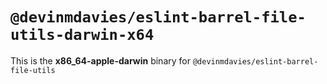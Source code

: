 # `@devinmdavies/eslint-barrel-file-utils-darwin-x64`

This is the **x86_64-apple-darwin** binary for `@devinmdavies/eslint-barrel-file-utils`
